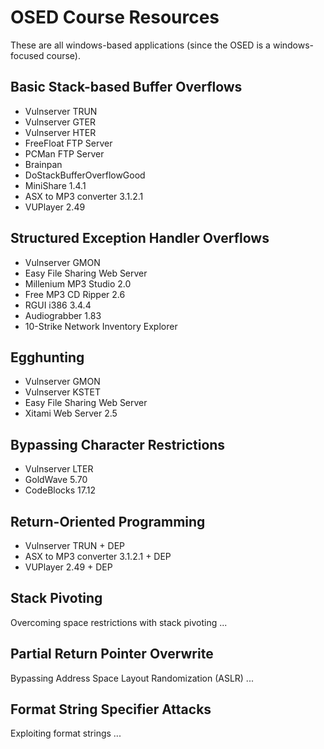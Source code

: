 # OSED Course Resources
These are all windows-based applications (since the OSED is a windows-focused course).

## Basic Stack-based Buffer Overflows

 * Vulnserver TRUN
 * Vulnserver GTER
 * Vulnserver HTER
 * FreeFloat FTP Server
 * PCMan FTP Server
 * Brainpan
 * DoStackBufferOverflowGood
 * MiniShare 1.4.1
 * ASX to MP3 converter 3.1.2.1
 * VUPlayer 2.49

## Structured Exception Handler Overflows

 * Vulnserver GMON
 * Easy File Sharing Web Server
 * Millenium MP3 Studio 2.0
 * Free MP3 CD Ripper 2.6
 * RGUI i386 3.4.4
 * Audiograbber 1.83
 * 10-Strike Network Inventory Explorer

## Egghunting

 * Vulnserver GMON
 * Vulnserver KSTET
 * Easy File Sharing Web Server
 * Xitami Web Server 2.5

## Bypassing Character Restrictions

 * Vulnserver LTER
 * GoldWave 5.70
 * CodeBlocks 17.12

## Return-Oriented Programming

 * Vulnserver TRUN + DEP
 * ASX to MP3 converter 3.1.2.1 + DEP
 * VUPlayer 2.49 + DEP

## Stack Pivoting
Overcoming space restrictions with stack pivoting ...

## Partial Return Pointer Overwrite
Bypassing Address Space Layout Randomization (ASLR) ...

## Format String Specifier Attacks
Exploiting format strings ...
